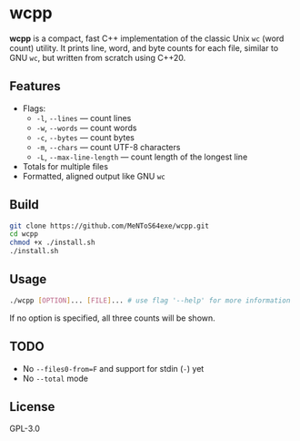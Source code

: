 # wcpp

**wcpp** is a compact, fast C++ implementation of the classic Unix `wc` (word count) utility.
It prints line, word, and byte counts for each file, similar to GNU `wc`, but written from scratch using C++20.

## Features

- Flags:
    - `-l`, `--lines` — count lines
    - `-w`, `--words` — count words
    - `-c`, `--bytes` — count bytes
    - `-m`, `--chars` — count UTF-8 characters
    - `-L`, `--max-line-length` — count length of the longest line
- Totals for multiple files
- Formatted, aligned output like GNU `wc`

## Build

```bash
git clone https://github.com/MeNToS64exe/wcpp.git
cd wcpp
chmod +x ./install.sh
./install.sh
```

## Usage

```bash
./wcpp [OPTION]... [FILE]... # use flag '--help' for more information
```

If no option is specified, all three counts will be shown.

## TODO

- No `--files0-from=F` and support for stdin (`-`) yet
- No `--total` mode

## License

GPL-3.0
